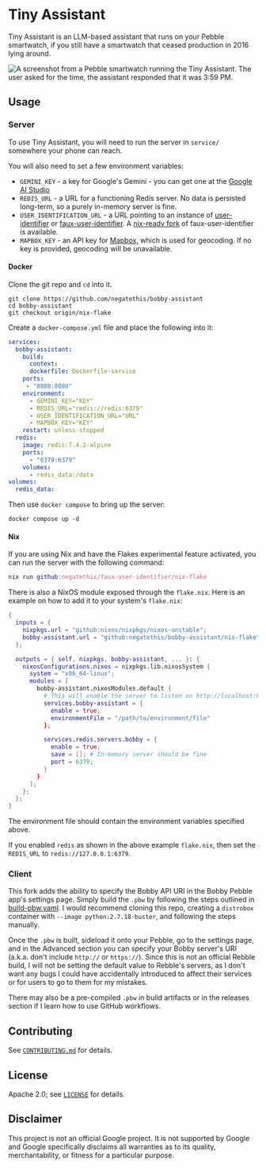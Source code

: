 # Tiny Assistant

Tiny Assistant is an LLM-based assistant that runs on your Pebble smartwatch,
if you still have a smartwatch that ceased production in 2016 lying around.

![A screenshot from a Pebble smartwatch running the Tiny Assistant. The user asked for the time, the assistant responded that it was 3:59 PM.](./docs/screenshot.png)

## Usage

### Server

To use Tiny Assistant, you will need to run the server in `service/` somewhere
your phone can reach.

You will also need to set a few environment variables:

- `GEMINI_KEY` - a key for Google's Gemini - you can get one at the
  [Google AI Studio](https://aistudio.google.com)
- `REDIS_URL` - a URL for a functioning Redis server. No data is persisted
  long-term, so a purely in-memory server is fine.
- `USER_IDENTIFICATION_URL` - a URL pointing to an instance of
  [user-identifier](https://github.com/pebble-dev/user-identifier) or [faux-user-identifier](https://github.com/jplexer/faux-user-identifier). A [nix-ready fork](https://github.com/negatethis/faux-user-identifier) of faux-user-identifier is available.
- `MAPBOX_KEY` - an API key for [Mapbox](https://www.mapbox.com), which is
  used for geocoding. If no key is provided, geocoding will be unavailable.

#### Docker

Clone the git repo and `cd` into it.

```
git clone https://github.com/negatethis/bobby-assistant
cd bobby-assistant
git checkout origin/nix-flake
```

Create a `docker-compose.yml` file and place the following into it:

```yaml
services:
  bobby-assistant:
    build:
      context: .
      dockerfile: Dockerfile-service
    ports:
     - "8080:8080"
    environment:
      - GEMINI_KEY="KEY"
      - REDIS_URL="redis://redis:6379"
      - USER_IDENTIFICATION_URL="URL"
      - MAPBOX_KEY="KEY"
    restart: unless-stopped      
  redis:
    image: redis:7.4.2-alpine
    ports:
      - "6379:6379"
    volumes:
      - redis_data:/data
volumes:
  redis_data:
```

Then use `docker compose` to bring up the server:

```
docker compose up -d  
```

#### Nix

If you are using Nix and have the Flakes experimental feature activated, you can run the server with the following command:

```nix
nix run github:negatethis/faux-user-identifier/nix-flake
```

There is also a NixOS module exposed through the `flake.nix`. Here is an example on how to add it to your system's `flake.nix`:

```nix
{
  inputs = {
    nixpkgs.url = "github:nixos/nixpkgs/nixos-unstable";
    bobby-assistant.url = "github:negatethis/bobby-assistant/nix-flake";
  };

  outputs = { self, nixpkgs, bobby-assistant, ... }: {
    nixosConfigurations.nixos = nixpkgs.lib.nixosSystem {
      system = "x86_64-linux";
      modules = [
        bobby-assistant.nixosModules.default {
          # This will enable the server to listen on http://localhost:8080
          services.bobby-assistant = {
            enable = true;
            environmentFile = "/path/to/environment/file"
          };

          services.redis.servers.bobby = {
            enable = true;
            save = []; # In-memory server should be fine
            port = 6379;
          }
        }
      ];
    };
  };
}
```

The environment file should contain the environment variables specified above.

If you enabled `redis` as shown in the above example `flake.nix`, then set the `REDIS_URL` to `redis://127.0.0.1:6379`.

### Client

This fork adds the ability to specify the Bobby API URI in the Bobby Pebble app's settings page. Simply build the `.pbw` by following the steps outlined in [build-pbw.yaml](.github/workflows/build-pbw.yaml). I would recommend cloning this repo, creating a `distrobox` container with `--image python:2.7.18-buster`, and following the steps manually.

Once the `.pbw` is built, sideload it onto your Pebble, go to the settings page, and in the Advanced section you can specify your Bobby server's URI (a.k.a. don't include `http://` or `https://`).
Since this is not an official Rebble build, I will not be setting the default value to Rebble's servers, as I don't want any bugs I could have accidentally introduced to affect their services or for users to go to them for my mistakes.

There may also be a pre-compiled `.pbw` in build artifacts or in the releases section if I learn how to use GitHub workflows.

## Contributing

See [`CONTRIBUTING.md`](CONTRIBUTING.md) for details.

## License

Apache 2.0; see [`LICENSE`](LICENSE) for details.

## Disclaimer
 
This project is not an official Google project. It is not supported by
Google and Google specifically disclaims all warranties as to its quality,
merchantability, or fitness for a particular purpose.
  
